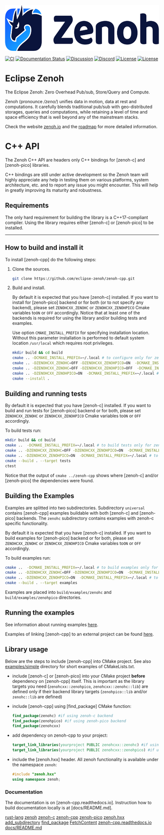 <img src="https://raw.githubusercontent.com/eclipse-zenoh/zenoh/master/zenoh-dragon.png" height="150">


[![CI](https://github.com/eclipse-zenoh/zenoh-cpp/workflows/CI/badge.svg)](https://github.com/eclipse-zenoh/zenoh-cpp/actions?query=workflow%3A%22CI%22)
[![Documentation Status](https://readthedocs.org/projects/zenoh-cpp/badge/?version=latest)](https://zenoh-cpp.readthedocs.io/en/latest/?badge=latest)
[![Discussion](https://img.shields.io/badge/discussion-on%20github-blue)](https://github.com/eclipse-zenoh/roadmap/discussions)
[![Discord](https://img.shields.io/badge/chat-on%20discord-blue)](https://discord.gg/2GJ958VuHs)
[![License](https://img.shields.io/badge/License-EPL%202.0-blue)](https://choosealicense.com/licenses/epl-2.0/)
[![License](https://img.shields.io/badge/License-Apache%202.0-blue.svg)](https://opensource.org/licenses/Apache-2.0)

# Eclipse Zenoh

The Eclipse Zenoh: Zero Overhead Pub/sub, Store/Query and Compute.

Zenoh (pronounce _/zeno/_) unifies data in motion, data at rest and computations. It carefully blends traditional pub/sub with geo-distributed storages, queries and computations, while retaining a level of time and space efficiency that is well beyond any of the mainstream stacks.

Check the website [zenoh.io](http://zenoh.io) and the [roadmap](https://github.com/eclipse-zenoh/roadmap) for more detailed information.

# C++ API

The Zenoh C++ API are headers only C++ bindings for [zenoh-c] and [zenoh-pico] libraries.

C++ bindings are still under active development so the Zenoh team will highly appreciate any help in testing them on various platforms, system architecture, etc. and to report any issue you might encounter. This will help in greatly improving its maturity and robustness.

## Requirements

The only hard requirement for building the library is a C++17-compliant compiler.
Using the library requires either [zenoh-c] or [zenoh-pico] to be installed.

-------------------------------

## How to build and install it

To install [zenoh-cpp] do the following steps:

1. Clone the sources.

   ```bash
   git clone https://github.com/eclipse-zenoh/zenoh-cpp.git
   ```

2. Build and install.

   By default it is expected that you have [zenoh-c] installed. If you want to install for [zenoh-pico] backend or for both (or to not specify any backend), please set `ZENOHCXX_ZENOHC` or `ZENOHCXX_ZENOHPICO` Cmake variables to`ON` or `OFF` accordingly. Notice that at least one of the backends is required for using the library and/or building tests and examples.

   Use option `CMAKE_INSTALL_PREFIX` for specifying installation location. Without this parameter installation is performed to default system location `/usr/local` which requires root privileges.

    ```bash
    mkdir build && cd build
    cmake .. -DCMAKE_INSTALL_PREFIX=~/.local # to configure only for zenoh-c backend
    cmake .. -DZENOHCXX_ZENOHC=OFF -DZENOHCXX_ZENOHPICO=ON  -DCMAKE_INSTALL_PREFIX=~/.local # to configure  only for zenoh-pico backend
    cmake .. -DZENOHCXX_ZENOHC=OFF -DZENOHCXX_ZENOHPICO=OFF  -DCMAKE_INSTALL_PREFIX=~/.local # to configure for none of the backends
    cmake .. -DZENOHCXX_ZENOHPICO=ON  -DCMAKE_INSTALL_PREFIX=~/.local # to configure for both backends
    cmake --install .
    ```

## Building and running tests

By default it is expected that you have [zenoh-c] installed. If you want to build and run tests for [zenoh-pico] backend or for both, please set `ZENOHCXX_ZENOHC` or `ZENOHCXX_ZENOHPICO` Cmake variables to`ON` or `OFF` accordingly.

To build tests run:

```bash
mkdir build && cd build
cmake ..  -DCMAKE_INSTALL_PREFIX=~/.local # to build tests only for zenoh-c backend
cmake .. -DZENOHCXX_ZENOHC=OFF -DZENOHCXX_ZENOHPICO=ON  -DCMAKE_INSTALL_PREFIX=~/.local # to build tests only for zenoh-pico backend
cmake .. -DZENOHCXX_ZENOHPICO=ON  -DCMAKE_INSTALL_PREFIX=~/.local # to build tests for both backends
cmake --build . --target tests
ctest
```

Notice that the output of `cmake ../zenoh-cpp` shows where [zenoh-c] and/or [zenoh-pico] the dependencies were found.

## Building the Examples

Examples are splitted into two subdirectories. Subdirectory `universal` contains [zenoh-cpp] examples buildable with both [zenoh-c] and [zenoh-pico] backends. The `zenohc` subdirectory contains examples with zenoh-c specific functionality.

By default it is expected that you have [zenoh-c] installed. If you want to build examples for [zenoh-pico] backend or for both, please set `ZENOHCXX_ZENOHC` or `ZENOHCXX_ZENOHPICO` Cmake variables to`ON` or `OFF` accordingly.

To build examples run:

```bash
cmake ..  -DCMAKE_INSTALL_PREFIX=~/.local # to build examples only for zenoh-c backend
cmake .. -DZENOHCXX_ZENOHC=OFF -DZENOHCXX_ZENOHPICO=ON  -DCMAKE_INSTALL_PREFIX=~/.local # to build examples only for zenoh-pico backend
cmake .. -DZENOHCXX_ZENOHPICO=ON  -DCMAKE_INSTALL_PREFIX=~/.local # to build examples for both backends
cmake --build . --target examples
```

Examples are placed into `build/examples/zenohc` and `build/examples/zenohpico` directories.

## Running the examples

See information about running examples [here](./examples/README.md).

Examples of linking [zenoh-cpp] to an external project can be found [here](./examples/simple/Readme.md).

## Library usage

Below are the steps to include [zenoh-cpp] into CMake project. See also [examples/simple](examples/simple) directory for short examples of CMakeLists.txt.

- include [zenoh-c] or [zenoh-pico] into your CMake project **before** dependency on [zenoh-cpp] itself.
  This is important as the library targets you need (`zenohcxx::zenohpico`, `zenohcxx::zenohc::lib`) are defined only if their backend library targets (`zenohpico::lib` and/or `zenohc::lib` are defined)

- include [zenoh-cpp] using [find_package] CMake function:

  ```cmake
  find_package(zenohc) #if using zenoh-c backend
  find_package(zenohpico) #if using zenoh-pico backend
  find_package(zenohcxx)
  ```

- add dependency on zenoh-cpp to your project:

  ```cmake
  target_link_libraries(yourproject PUBLIC zenohcxx::zenohc) #if using zenoh-c backend
  target_link_libraries(yourproject PUBLIC zenohcxx::zenohpico) #if using zenoh-pico backend
  ```

- include the [zenoh.hxx] header. All zenoh functionality is available under the namespace `zenoh`:

  ```c++
  #include "zenoh.hxx"
  using namespace zenoh;
  ```

### Documentation

The documentation is on [zenoh-cpp.readthedocs.io].
Instruction how to build documentation locally is at [docs/README.md].

[rust-lang](https://www.rust-lang.org)
[zenoh](https://github.com/eclipse-zenoh/zenoh)
[zenoh-c](https://github.com/eclipse-zenoh/zenoh-c)
[zenoh-cpp](https://github.com/eclipse-zenoh/zenoh-cpp)
[zenoh-pico](https://github.com/eclipse-zenoh/zenoh-pico)
[zenoh.hxx](https://github.com/eclipse-zenoh/zenoh-cpp/blob/main/include/zenoh.hxx)
[add_subdirectory](https://cmake.org/cmake/help/latest/command/add_subdirectory.html)
[find_package](https://cmake.org/cmake/help/latest/command/find_package.html)
[FetchContent](https://cmake.org/cmake/help/latest/module/FetchContent.html)
[zenoh-cpp.readthedocs.io](https://zenoh-cpp.readthedocs.io)
[docs/README.md](https://github.com/eclipse-zenoh/zenoh-cpp/blob/main/docs/README.md)
